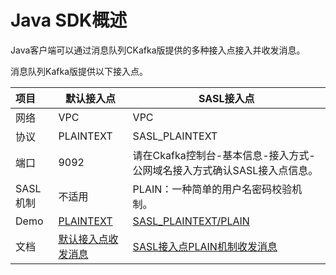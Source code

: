 

# Java SDK概述

Java客户端可以通过消息队列CKafka版提供的多种接入点接入并收发消息。

消息队列Kafka版提供以下接入点。



| 项目     | **默认接入点**         | **SASL接入点**                                               |
| :------- | ---------------------- | ------------------------------------------------------------ |
| 网络     | VPC                    | VPC                                                          |
| 协议     | PLAINTEXT              | SASL_PLAINTEXT                                               |
| 端口     | 9092                   |  请在Ckafka控制台-基本信息-接入方式-公网域名接入方式确认SASL接入点信息。                                                         |
| SASL机制 | 不适用                 | PLAIN：一种简单的用户名密码校验机制。 |
| Demo     | [PLAINTEXT]()          | [SASL_PLAINTEXT/PLAIN]()                                     |
| 文档     | [默认接入点收发消息]() | [SASL接入点PLAIN机制收发消息]()                              |

